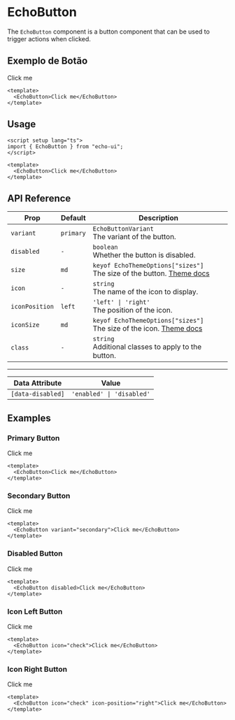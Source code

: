 <script setup>
import { DemoCard } from '../../../components';
import { EchoButton } from "../../../../src/index.ts";
</script>


# EchoButton

The `EchoButton` component is a button component that can be used to trigger actions when clicked.


## Exemplo de Botão


<DemoCard>
  <EchoButton>Click me</EchoButton>
</DemoCard>

```vue [index.vue]
<template>
  <EchoButton>Click me</EchoButton>
</template>
```

## Usage

```vue
<script setup lang="ts">
import { EchoButton } from "echo-ui";
</script>

<template>
  <EchoButton>Click me</EchoButton>
</template>
```

## API Reference

| Prop          | Default   | Description                                                                                         |
|---------------|-----------|-----------------------------------------------------------------------------------------------------|
| `variant`     | `primary` | `EchoButtonVariant` <br> The variant of the button.                                                 |
| `disabled`    | `-`       | `boolean` <br> Whether the button is disabled.                                                      |
| `size`        | `md`      | `keyof EchoThemeOptions["sizes"]` <br> The size of the button. [Theme docs](../../guide/theme/index.md) |
| `icon`        | `-`       | `string` <br> The name of the icon to display.                                                      |
| `iconPosition`| `left`    | `'left' \| 'right'` <br> The position of the icon.                                                  |
| `iconSize`    | `md`      | `keyof EchoThemeOptions["sizes"]` <br> The size of the icon. [Theme docs](../../guide/theme/index.md)   |
| `class`       | `-`       | `string` <br> Additional classes to apply to the button.                                            |

---

| Data Attribute | Value |
|----------------|------------------------------|
| `[data-disabled]` | `'enabled' \| 'disabled'` |

## Examples

### Primary Button

<DemoCard>
  <EchoButton>Click me</EchoButton>
</DemoCard>

```vue [index.vue]
<template>
  <EchoButton>Click me</EchoButton>
</template>
```

### Secondary Button

<DemoCard card-classes="bg-[var(--echo-ui-secondary)]">
  <EchoButton variant="secondary">Click me</EchoButton>
</DemoCard>

```vue [index.vue]
<template>
  <EchoButton variant="secondary">Click me</EchoButton>
</template>
```

### Disabled Button

<DemoCard>
  <EchoButton disabled>Click me</EchoButton>
</DemoCard>

```vue [index.vue]
<template>
  <EchoButton disabled>Click me</EchoButton>
</template>
```

### Icon Left Button

<DemoCard>
  <EchoButton icon="check">Click me</EchoButton>
</DemoCard>

```vue [index.vue]
<template>
  <EchoButton icon="check">Click me</EchoButton>
</template>
```

### Icon Right Button


<DemoCard>
  <EchoButton icon="check" icon-position="right">Click me</EchoButton>
</DemoCard>

```vue [index.vue]
<template>
  <EchoButton icon="check" icon-position="right">Click me</EchoButton>
</template>
```

